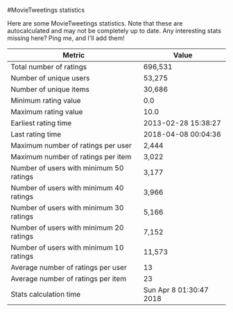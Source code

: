 #MovieTweetings statistics

Here are some MovieTweetings statistics. Note that these are autocalculated and may not be completely up to date. Any interesting stats missing here? Ping me, and I'll add them!

Metric | Value
--- | ---
Total number of ratings                 | 696,531
Number of unique users                  | 53,275
Number of unique items                  | 30,686
Minimum rating value                    | 0.0
Maximum rating value                    | 10.0
Earliest rating time                    | 2013-02-28 15:38:27
Last rating time                        | 2018-04-08 00:04:36
Maximum number of ratings per user      | 2,444
Maximum number of ratings per item      | 3,022
Number of users with minimum 50 ratings | 3,177
Number of users with minimum 40 ratings | 3,966
Number of users with minimum 30 ratings | 5,166
Number of users with minimum 20 ratings | 7,152
Number of users with minimum 10 ratings | 11,573
Average number of ratings per user      | 13
Average number of ratings per item      | 23
Stats calculation time                  | Sun Apr  8 01:30:47 2018

